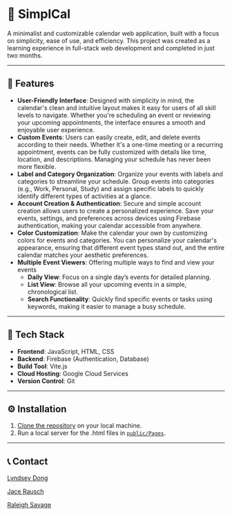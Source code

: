 # :calendar: SimplCal

A minimalist and customizable calendar web application, built with a focus on simplicity, ease of use, and efficiency. This project was created as a learning experience in full-stack web development and completed in just two months.

---

## :star2: Features

- **User-Friendly Interface**:  Designed with simplicity in mind, the calendar's clean and intuitive layout makes it easy for users of all skill levels to navigate. Whether you're scheduling an event or reviewing your upcoming appointments, the interface ensures a smooth and enjoyable user experience.
- **Custom Events**: Users can easily create, edit, and delete events according to their needs. Whether it's a one-time meeting or a recurring appointment, events can be fully customized with details like time, location, and descriptions. Managing your schedule has never been more flexible.
- **Label and Category Organization**: Organize your events with labels and categories to streamline your schedule. Group events into categories (e.g., Work, Personal, Study) and assign specific labels to quickly identify different types of activities at a glance.
- **Account Creation & Authentication**: Secure and simple account creation allows users to create a personalized experience. Save your events, settings, and preferences across devices using Firebase authentication, making your calendar accessible from anywhere.
- **Color Customization**: Make the calendar your own by customizing colors for events and categories. You can personalize your calendar's appearance, ensuring that different event types stand out, and the entire calendar matches your aesthetic preferences.
- **Multiple Event Viewers**: Offering multiple ways to find and view your events
  - **Daily View**: Focus on a single day’s events for detailed planning.
  - **List View**: Browse all your upcoming events in a simple, chronological list.
  - **Search Functionality**: Quickly find specific events or tasks using keywords, making it easier to manage a busy schedule.

---

## :rocket: Tech Stack

- **Frontend**: JavaScript, HTML, CSS
- **Backend**: Firebase (Authentication, Database)
- **Build Tool**: Vite.js
- **Cloud Hosting**: Google Cloud Services
- **Version Control**: Git

---

## :gear: Installation

1. [Clone the repository](https://docs.github.com/en/repositories/creating-and-managing-repositories/cloning-a-repository) on your local machine.
2. Run a local server for the .html files in [`public/Pages`](public/Pages/).

---

## :telephone_receiver: Contact

[Lyndsey Dong](mailto:lyndsey.a.dong-1@ou.edu)

[Jace Rausch](mailto:jace@ou.edu)

[Raleigh Savage](Raleigh.d.savage@ou.edu)
